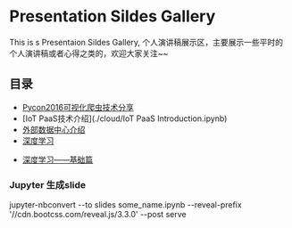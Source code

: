 ﻿# Presentation Sildes Gallery

This is s Presentaion Sildes Gallery, 个人演讲稿展示区，主要展示一些平时的个人演讲稿或者心得之类的，欢迎大家关注~~

## 目录
-	[Pycon2016可视化爬虫技术分享](./Pycon2016/Pycon2016.ipynb)
-	[IoT PaaS技术介绍](./cloud/IoT PaaS Introduction.ipynb)
-	[外部数据中心介绍](./DataCenter/DataCenter.ipynb)
-	[深度学习](./DeepLearning)
+	[深度学习——基础篇](./DeepLearning/LearnOfDeepLearning.ipynb)

### Jupyter 生成slide

jupyter-nbconvert --to slides some_name.ipynb --reveal-prefix '//cdn.bootcss.com/reveal.js/3.3.0' --post serve